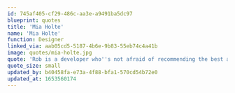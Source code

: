 ```yaml
---
id: 745af405-cf29-486c-aa3e-a9491ba5dc97
blueprint: quotes
title: 'Mia Holte'
name: 'Mia Holte'
function: Designer
linked_via: aab05cd5-5187-4b6e-9b83-55eb74c4a41b
image: quotes/mia-holte.jpg
quote: 'Rob is a developer who''s not afraid of recommending the best approach, and putting users first. He, like us, really cares about accessibility. Most of the websites we build for our clients use Rob''s Statamic starter kit, so we know we''re off to a good start on every project'
quote_size: small
updated_by: b40458fa-e73a-4f88-bfa1-570cd54b72e0
updated_at: 1653560174
---
```

